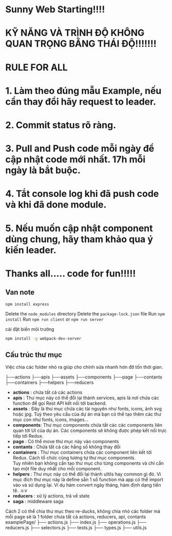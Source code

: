 # Sunny Web Starting!!!!
#
# KỸ NĂNG VÀ TRÌNH ĐỘ KHÔNG QUAN TRỌNG BẰNG THÁI ĐỘ!!!!!!!
#
#
# RULE FOR ALL
# 1. Làm theo đúng mẫu Example, nếu cần thay đổi hãy request to leader.
# 2. Commit status rõ ràng.
# 3. Pull and Push code mỗi ngày để cập nhật code mới nhất. 17h mỗi ngày là bắt buộc.
# 4. Tắt console log khi đã push code và khi đã done module.
# 5. Nếu muốn cập nhật component dùng chung, hãy tham khảo qua ý kiến leader.
#
#
# Thanks all..... code for fun!!!!!



## Van note

```sh
npm install express
```
Delete the `node_modules` directory
Delete the `package-lock.json` file
Run `npm install`
Run `npm run client` or `npm run server`

cài đặt biến môi trường
```sh
npm install -g webpack-dev-server
```

## Cấu trúc thư mục
Việc chia các folder nhỏ ra giúp cho chỉnh sửa nhanh hơn đỡ tốn thời gian.<br>

├──actions
├──apis
├──assets
├──components
├──page
├──contants
├──containers
├──helpers
├──reducers

- **actions** : chứa tất cả các actions
- **apis** : Thư mục này có thể đổi lại thành services, apis là nơi chứa các function để gọi Rest API kết nối tới backend.
- **assets** : Đây là thư mục chứa các tài nguyên như fonts, icons, ảnh svg hoặc jpg. Tuỳ theo yêu cầu của dự án mà bạn có thể tạo thêm các thư mục con như fonts, icons, images…
- **components**: Thư mục components chứa tất các các components liên quan tới UI của dự án. Các components sẽ không được phép kết nối trực tiếp tới Redux.
- **page** : Có thể move thư mục này vào components
- **contants** : Chứa tất cả các hằng số không thay đổi
- **containers** : Thư mục containers chứa các component liên kết tới Redux. Cách tổ chức cũng tương tự thư mục components. <br>Tuy nhiên bạn không cần tạo thư mục cho từng components và chỉ cần tạo một file duy nhất cho mỗi component.
- **helpers** : Thư mục này có thể đổi lại thành ultils hay common gì đó. Vì mục đích thư mục này là define sẵn 1 số function mà app có thể import vào và sử dụng lại. Ví dụ hàm convert ngày tháng, hàm định dạng tiền tệ. .v.v
- **reducers** : xử lý actions, trả về state
- **saga** : middleware saga


Cách 2 có thể chia thư mục theo re-ducks, không chia nhỏ các folder mà mỗi page sẽ là 1 folder chưa tất cả actions, reducers, api, contants
examplePage/
├── actions.js
├── index.js
├── operations.js
├── reducers.js
├── selectors.js
├── tests.js
├── types.js
├── utils.js